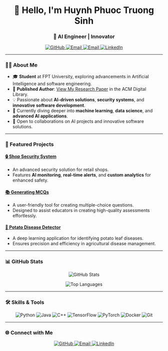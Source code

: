 <h1 align="center">👋 Hello, I'm Huynh Phuoc Truong Sinh</h1>
<h3 align="center">🌟 AI Engineer | Innovator</h3>

<p align="center">
  <a href="https://github.com/TruongSinhAI">
    <img src="https://img.shields.io/badge/GitHub-TruongSinhAI-blue?style=flat&logo=github" alt="GitHub">
  </a>
  <a href="mailto:sinhhptse173032@fpt.edu.vn">
    <img src="https://img.shields.io/badge/Email-sinhhptse173032@fpt.edu.vn-red?style=flat&logo=gmail" alt="Email">
  </a>
  <a href="mailto:truongsinh.work@gmail.com">
    <img src="https://img.shields.io/badge/Email-truongsinh.work@gmail.com-red?style=flat&logo=gmail" alt="Email">
  </a>
  <a href="https://www.linkedin.com/in/sinhhuynhphuoctruong">
    <img src="https://img.shields.io/badge/LinkedIn-Huynh%20Phuoc%20Truong%20Sinh-blue?style=flat&logo=linkedin" alt="LinkedIn">
  </a>
</p>

---

### 🧑‍💻 About Me
- 🎓 **Student** at FPT University, exploring advancements in Artificial Intelligence and software engineering.
- 📄 **Published Author**: [View My Research Paper](https://doi.org/10.1145/3654522.3654524) in the ACM Digital Library.
- 💡 Passionate about **AI-driven solutions**, **security systems**, and **innovative software development**.
- 🌱 Currently diving deeper into **machine learning**, **data science**, and **advanced AI applications**.
- 🤝 Open to collaborations on AI projects and innovative software solutions.

---

### 🚀 Featured Projects
#### [🔒 Shop Security System](https://github.com/TruongSinhAI/ShopSecuritySystem)
- An advanced security solution for retail shops.
- Features **AI monitoring**, **real-time alerts**, and **custom analytics** for enhanced safety.

#### [📚 Generating MCQs](https://github.com/TruongSinhAI/Generating-MCQs)
- A user-friendly tool for creating multiple-choice questions.
- Designed to assist educators in creating high-quality assessments effortlessly.

#### [🥔 Potato Disease Detector](https://github.com/TruongSinhAI/PotatoDiseaseDetector)
- A deep learning application for identifying potato leaf diseases.
- Ensures precision and efficiency in agricultural disease management.

---

### 📊 GitHub Stats
<p align="center">
  <img src="https://github-readme-stats.vercel.app/api?username=TruongSinhAI&show_icons=true&theme=tokyonight" alt="GitHub Stats" />
</p>
<p align="center">
  <img src="https://github-readme-stats.vercel.app/api/top-langs/?username=TruongSinhAI&layout=compact&theme=tokyonight" alt="Top Languages" />
</p>

---

### 🛠️ Skills & Tools
<p align="center">
  <img src="https://img.shields.io/badge/Python-3776AB?style=for-the-badge&logo=python&logoColor=white" alt="Python">
  <img src="https://img.shields.io/badge/Java-007396?style=for-the-badge&logo=java&logoColor=white" alt="Java">
  <img src="https://img.shields.io/badge/C++-00599C?style=for-the-badge&logo=cplusplus&logoColor=white" alt="C++">
  <img src="https://img.shields.io/badge/TensorFlow-FF6F00?style=for-the-badge&logo=tensorflow&logoColor=white" alt="TensorFlow">
  <img src="https://img.shields.io/badge/PyTorch-EE4C2C?style=for-the-badge&logo=pytorch&logoColor=white" alt="PyTorch">
  <img src="https://img.shields.io/badge/Docker-2496ED?style=for-the-badge&logo=docker&logoColor=white" alt="Docker">
  <img src="https://img.shields.io/badge/Git-F05032?style=for-the-badge&logo=git&logoColor=white" alt="Git">
</p>


---

### 🌐 Connect with Me
<p align="center">
  <a href="https://github.com/TruongSinhAI">
    <img src="https://img.shields.io/badge/GitHub-181717?style=for-the-badge&logo=github&logoColor=white" alt="GitHub">
  </a>
  <a href="mailto:sinhhptse173032@fpt.edu.vn">
    <img src="https://img.shields.io/badge/Email-D14836?style=for-the-badge&logo=gmail&logoColor=white" alt="Email">
  </a>
  <a href="https://www.linkedin.com/in/sinhhuynhphuoctruong">
    <img src="https://img.shields.io/badge/LinkedIn-0A66C2?style=for-the-badge&logo=linkedin&logoColor=white" alt="LinkedIn">
  </a>
</p>
